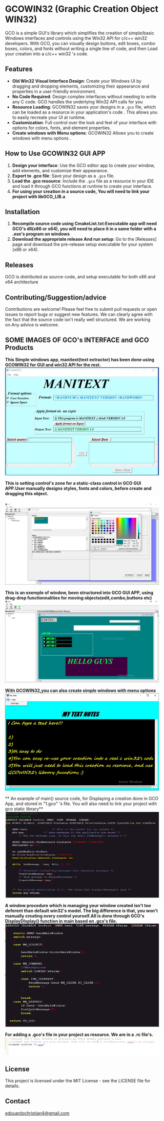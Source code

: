 # GCOWIN32 (Graphic Creation Object WIN32)

GCO is a simple GUI's library which simplifies the creation of simple/basic Windows interfaces and controls using the Win32 API for c/c++ win32 developers. With GCO, you can visually design buttons, edit boxes, combo boxes, colors, and fonts without writing a single line of code, and then Load your creation into a c/c++ win32 's code.

## Features

* **Old Win32 Visual Interface Design**: Create your Windows UI by dragging and dropping elements, customizing their appearance and properties in a user-friendly environment.
* **No Code Required**: Design complex interfaces without needing to write any C code. GCO handles the underlying Win32 API calls for you
* **Resource Loading**: GCOWIN32 saves your designs in a `.gco` file, which can be loaded as a resource in your application's code . This allows you to easily recreate your UI at runtime.
* **Customization**: Full control over the look and feel of your interface with options for colors, fonts, and element properties.
* **Create windows with Menu options**: GCOWIN32 Allows you to create windows with menu options .

  
## How to Use GCOWIN32 GUI APP

1. **Design your interface**: Use the GCO editor app to create your window, add elements, and customize their appearance.
2. **Export to .gco file**: Save your design as a `.gco` file.
3. **Load the .gco resource**: Include the `.gco` file as a resource in your IDE and load it through GCO functions  at runtime to create your interface.
4. **For using your creation in a source code, You will need to link your project with libGCO_LIB.a**

## Installation

1. **Recompile source code using CmakeList.txt:Executable app will need GCO's dll(x86 or x64), you will need to place it in a same folder with a .exe's program on windows**
2. **Download the appropriate release And run setup**: Go to the [Releases] page and download the pre-release setup executable for your system (x86 or x64).


## Releases

GCO is distributed as source-code, and setup executable for both x86 and x64 architecture

## Contributing/Suggestion/advice
Contributions are welcome! Please feel free to submit pull requests or open issues to report bugs or suggest new features.
We can clearly agree with the fact that the source code isn't really well structured. We are working on.Any advice is welcome.

## SOME IMAGES OF GCO's INTERFACE and GCO Products

 **This Simple windows app, manitext(text extractor) has been done using GCOWIN32 for GUI and win32 API for the rest.**
 ![Example of windows app done using GCOWIN32 GUI](images/Capture1.JPG)
 

 **This is setting control's zone for a static-class control in GCO GUI APP.User manually designs styles, fonts and colors, before create and dragging this object.**
  ![Set a static control 's object ](images/Capture2.JPG)

 
  **This is an exemple of window, been structured into GCO GUI APP, using drag-drop functionnalities for moving objects(edit,combo,buttons etc)**
   ![A simple window in a GCO's creation-zone](images/Capture.JPG)

  
   **With GCOWIN32,you can also create simple windows with menu options**
   ![A simple window with menu option](images/Capture5.JPG)

 
 ** An example of main() source code, for Displaying a creation done in GCO App, and stored in "1.gco" 's file. You will also need to link your project with gco static library**
   ![A main function look like](images/source_code.JPG)

 
   **A window procedure which is managing your window created isn't too deferent than default win32's model. The big difference is that, you won't manually creating every control yourself.All is done through GCO's DisplayDIsplay() function in main based on .gco's file.**
   ![An exemple of GcoProc](images/Capture8.JPG)
   
   
   **For adding a .gco's file in your project as resource. We are in a .rc file's.**
   ![Declare a .gco's file as resource](images/rc_Config.JPG)

## License

This project is licensed under the MIT License - see the LICENSE file for details.
## Contact
edouardochristian4@gmail.com
